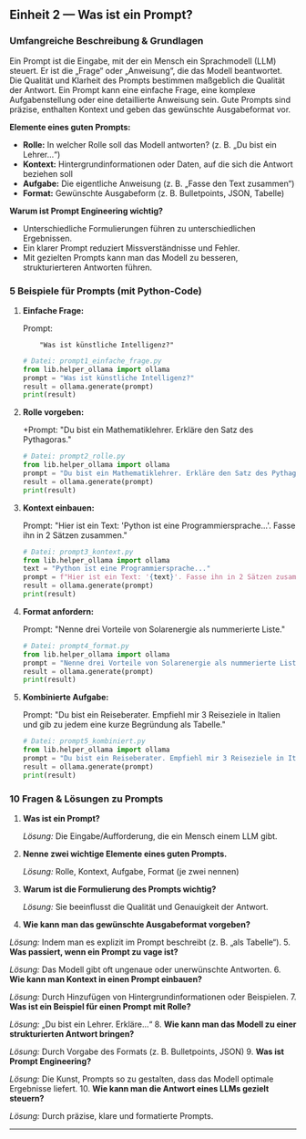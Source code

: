 ## Einheit 2 — Was ist ein Prompt?

### Umfangreiche Beschreibung & Grundlagen

Ein Prompt ist die Eingabe, mit der ein Mensch ein Sprachmodell (LLM) steuert. Er ist die „Frage“ oder „Anweisung“, die das Modell beantwortet. Die Qualität und Klarheit des Prompts bestimmen maßgeblich die Qualität der Antwort. Ein Prompt kann eine einfache Frage, eine komplexe Aufgabenstellung oder eine detaillierte Anweisung sein. Gute Prompts sind präzise, enthalten Kontext und geben das gewünschte Ausgabeformat vor.

**Elemente eines guten Prompts:**

- **Rolle:** In welcher Rolle soll das Modell antworten? (z. B. „Du bist ein Lehrer…“)
- **Kontext:** Hintergrundinformationen oder Daten, auf die sich die Antwort beziehen soll
- **Aufgabe:** Die eigentliche Anweisung (z. B. „Fasse den Text zusammen“)
- **Format:** Gewünschte Ausgabeform (z. B. Bulletpoints, JSON, Tabelle)

**Warum ist Prompt Engineering wichtig?**

- Unterschiedliche Formulierungen führen zu unterschiedlichen Ergebnissen.
- Ein klarer Prompt reduziert Missverständnisse und Fehler.
- Mit gezielten Prompts kann man das Modell zu besseren, strukturierteren Antworten führen.

### 5 Beispiele für Prompts (mit Python-Code)

1. **Einfache Frage:**

    Prompt:

    ```prompt
        "Was ist künstliche Intelligenz?"
    ```

    ```python
    # Datei: prompt1_einfache_frage.py
    from lib.helper_ollama import ollama
    prompt = "Was ist künstliche Intelligenz?"
    result = ollama.generate(prompt)
    print(result)
    ```

2. **Rolle vorgeben:**

    +Prompt: "Du bist ein Mathematiklehrer. Erkläre den Satz des Pythagoras."

    ```python
    # Datei: prompt2_rolle.py
    from lib.helper_ollama import ollama
    prompt = "Du bist ein Mathematiklehrer. Erkläre den Satz des Pythagoras."
    result = ollama.generate(prompt)
    print(result)
    ```

3. **Kontext einbauen:**

    Prompt: "Hier ist ein Text: 'Python ist eine Programmiersprache...'. Fasse ihn in 2 Sätzen zusammen."

    ```python
    # Datei: prompt3_kontext.py
    from lib.helper_ollama import ollama
    text = "Python ist eine Programmiersprache..."
    prompt = f"Hier ist ein Text: '{text}'. Fasse ihn in 2 Sätzen zusammen."
    result = ollama.generate(prompt)
    print(result)
    ```

4. **Format anfordern:**

    Prompt: "Nenne drei Vorteile von Solarenergie als nummerierte Liste."

    ```python
    # Datei: prompt4_format.py
    from lib.helper_ollama import ollama
    prompt = "Nenne drei Vorteile von Solarenergie als nummerierte Liste."
    result = ollama.generate(prompt)
    print(result)
    ```

5. **Kombinierte Aufgabe:**

    Prompt: "Du bist ein Reiseberater. Empfiehl mir 3 Reiseziele in Italien und gib zu jedem eine kurze Begründung als Tabelle."

    ```python
    # Datei: prompt5_kombiniert.py
    from lib.helper_ollama import ollama
    prompt = "Du bist ein Reiseberater. Empfiehl mir 3 Reiseziele in Italien und gib zu jedem eine kurze Begründung als Tabelle."
    result = ollama.generate(prompt)
    print(result)
    ```

### 10 Fragen & Lösungen zu Prompts

1. **Was ist ein Prompt?**

    *Lösung:* Die Eingabe/Aufforderung, die ein Mensch einem LLM gibt.
2. **Nenne zwei wichtige Elemente eines guten Prompts.**

    *Lösung:* Rolle, Kontext, Aufgabe, Format (je zwei nennen)
3. **Warum ist die Formulierung des Prompts wichtig?**

    *Lösung:* Sie beeinflusst die Qualität und Genauigkeit der Antwort.
4. **Wie kann man das gewünschte Ausgabeformat vorgeben?**

*Lösung:* Indem man es explizit im Prompt beschreibt (z. B. „als Tabelle“).
5. **Was passiert, wenn ein Prompt zu vage ist?**

*Lösung:* Das Modell gibt oft ungenaue oder unerwünschte Antworten.
6. **Wie kann man Kontext in einen Prompt einbauen?**

*Lösung:* Durch Hinzufügen von Hintergrundinformationen oder Beispielen.
7. **Was ist ein Beispiel für einen Prompt mit Rolle?**

*Lösung:* „Du bist ein Lehrer. Erkläre...“
8. **Wie kann man das Modell zu einer strukturierten Antwort bringen?**

*Lösung:* Durch Vorgabe des Formats (z. B. Bulletpoints, JSON)
9. **Was ist Prompt Engineering?**

*Lösung:* Die Kunst, Prompts so zu gestalten, dass das Modell optimale Ergebnisse liefert.
10. **Wie kann man die Antwort eines LLMs gezielt steuern?**

*Lösung:* Durch präzise, klare und formatierte Prompts.

---

